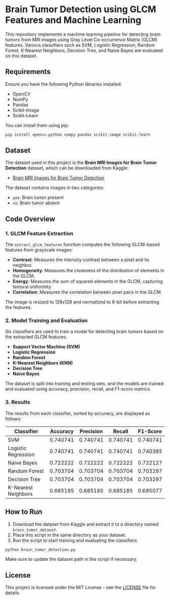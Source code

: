 
# Brain Tumor Detection using GLCM Features and Machine Learning

This repository implements a machine learning pipeline for detecting brain tumors from MRI images using Gray Level Co-occurrence Matrix (GLCM) features. Various classifiers such as SVM, Logistic Regression, Random Forest, K-Nearest Neighbors, Decision Tree, and Naive Bayes are evaluated on this dataset.

## Requirements

Ensure you have the following Python libraries installed:

- OpenCV
- NumPy
- Pandas
- Scikit-Image
- Scikit-Learn

You can install them using pip:

```bash
pip install opencv-python numpy pandas scikit-image scikit-learn
```

## Dataset

The dataset used in this project is the **Brain MRI Images for Brain Tumor Detection** dataset, which can be downloaded from Kaggle:

- [Brain MRI Images for Brain Tumor Detection](https://www.kaggle.com/datasets/navoneel/brain-mri-images-for-brain-tumor-detection/data)

The dataset contains images in two categories:
- `yes`: Brain tumor present
- `no`: Brain tumor absent

## Code Overview

### 1. GLCM Feature Extraction

The `extract_glcm_features` function computes the following GLCM-based features from grayscale images:

- **Contrast**: Measures the intensity contrast between a pixel and its neighbor.
- **Homogeneity**: Measures the closeness of the distribution of elements in the GLCM.
- **Energy**: Measures the sum of squared elements in the GLCM, capturing textural uniformity.
- **Correlation**: Measures the correlation between pixel pairs in the GLCM.

The image is resized to 128x128 and normalized to 8-bit before extracting the features.

### 2. Model Training and Evaluation

Six classifiers are used to train a model for detecting brain tumors based on the extracted GLCM features:

- **Support Vector Machine (SVM)**
- **Logistic Regression**
- **Random Forest**
- **K-Nearest Neighbors (KNN)**
- **Decision Tree**
- **Naive Bayes**

The dataset is split into training and testing sets, and the models are trained and evaluated using accuracy, precision, recall, and F1-score metrics.

### 3. Results

The results from each classifier, sorted by accuracy, are displayed as follows:

| Classifier             | Accuracy | Precision | Recall  | F1-Score |
|------------------------|----------|-----------|---------|----------|
| SVM                    | 0.740741 | 0.740741  | 0.740741| 0.740741 |
| Logistic Regression     | 0.740741 | 0.740741  | 0.740741| 0.740385 |
| Naive Bayes            | 0.722222 | 0.722222  | 0.722222| 0.722127 |
| Random Forest          | 0.703704 | 0.703704  | 0.703704| 0.703297 |
| Decision Tree          | 0.703704 | 0.703704  | 0.703704| 0.703297 |
| K-Nearest Neighbors    | 0.685185 | 0.685185  | 0.685185| 0.685077 |

## How to Run

1. Download the dataset from Kaggle and extract it to a directory named `brain_tumor_dataset`.
2. Place this script in the same directory as your dataset.
3. Run the script to start training and evaluating the classifiers.

```bash
python brain_tumor_detection.py
```

Make sure to update the dataset path in the script if necessary.

## License

This project is licensed under the MIT License - see the [LICENSE](LICENSE) file for details.
